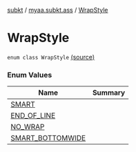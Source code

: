 [subkt](../../index.md) / [myaa.subkt.ass](../index.md) / [WrapStyle](./index.md)

# WrapStyle

`enum class WrapStyle` [(source)](https://github.com/Myaamori/SubKt/blob/0.1.12/src/main/kotlin/myaa/subkt/ass/parser.kt#L738)

### Enum Values

| Name | Summary |
|---|---|
| [SMART](-s-m-a-r-t.md) |  |
| [END_OF_LINE](-e-n-d_-o-f_-l-i-n-e.md) |  |
| [NO_WRAP](-n-o_-w-r-a-p.md) |  |
| [SMART_BOTTOMWIDE](-s-m-a-r-t_-b-o-t-t-o-m-w-i-d-e.md) |  |
